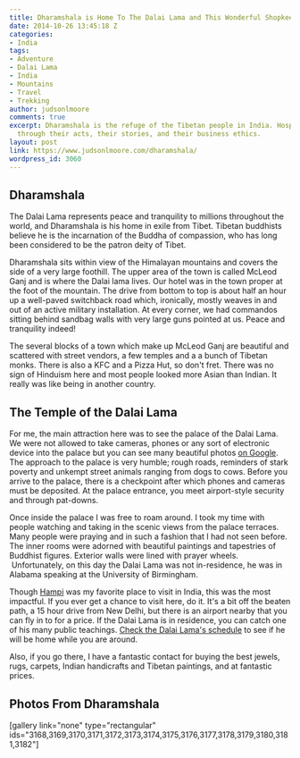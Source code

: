 ```yaml
---
title: Dharamshala is Home To The Dalai Lama and This Wonderful Shopkeeper
date: 2014-10-26 13:45:18 Z
categories:
- India
tags:
- Adventure
- Dalai Lama
- India
- Mountains
- Travel
- Trekking
author: judsonlmoore
comments: true
excerpt: Dharamshala is the refuge of the Tibetan people in India. Hospitality shines
  through their acts, their stories, and their business ethics.
layout: post
link: https://www.judsonlmoore.com/dharamshala/
wordpress_id: 3060
---
```


## Dharamshala


The Dalai Lama represents peace and tranquility to millions throughout the world, and Dharamshala is his home in exile from Tibet. Tibetan buddhists believe he is the incarnation of the Buddha of compassion, who has long been considered to be the patron deity of Tibet.

Dharamshala sits within view of the Himalayan mountains and covers the side of a very large foothill. The upper area of the town is called McLeod Ganj and is where the Dalai lama lives. Our hotel was in the town proper at the foot of the mountain. The drive from bottom to top is about half an hour up a well-paved switchback road which, ironically, mostly weaves in and out of an active military installation. At every corner, we had commandos sitting behind sandbag walls with very large guns pointed at us. Peace and tranquility indeed!

The several blocks of a town which make up McLeod Ganj are beautiful and scattered with street vendors, a few temples and a a bunch of Tibetan monks. There is also a KFC and a Pizza Hut, so don't fret. There was no sign of Hinduism here and most people looked more Asian than Indian. It really was like being in another country.


## The Temple of the Dalai Lama


For me, the main attraction here was to see the palace of the Dalai Lama. We were not allowed to take cameras, phones or any sort of electronic device into the palace but you can see many beautiful photos [on Google](https://www.google.com/search?q=dalai+lama+house&espv=2&biw=1280&bih=701&source=lnms&tbm=isch&sa=X&ei=7wQKVdqNNI-XyASe9oHoCg&ved=0CAYQ_AUoAQ&dpr=2#tbm=isch&q=dalai+lama+palace+McLeodGanj&spell=1). The approach to the palace is very humble; rough roads, reminders of stark poverty and unkempt street animals ranging from dogs to cows. Before you arrive to the palace, there is a checkpoint after which phones and cameras must be deposited. At the palace entrance, you meet airport-style security and through pat-downs.

Once inside the palace I was free to roam around. I took my time with people watching and taking in the scenic views from the palace terraces. Many people were praying and in such a fashion that I had not seen before. The inner rooms were adorned with beautiful paintings and tapestries of Buddhist figures. Exterior walls were lined with prayer wheels.  Unfortunately, on this day the Dalai Lama was not in-residence, he was in Alabama speaking at the University of Birmingham.

Though [Hampi](https://www.judsonlmoore.com/hampi/) was my favorite place to visit in India, this was the most impactful. If you ever get a chance to visit here, do it. It's a bit off the beaten path, a 15 hour drive from New Delhi, but there is an airport nearby that you can fly in to for a price. If the Dalai Lama is in residence, you can catch one of his many public teachings. [Check the Dalai Lama's schedule](http://www.dalailama.com/teachings/schedule) to see if he will be home while you are around.

Also, if you go there, I have a fantastic contact for buying the best jewels, rugs, carpets, Indian handicrafts and Tibetan paintings, and at fantastic prices.


## Photos From Dharamshala


[gallery link="none" type="rectangular" ids="3168,3169,3170,3171,3172,3173,3174,3175,3176,3177,3178,3179,3180,3181,3182"]
